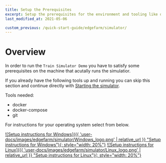 ```yaml
---
title: Setup the Prerequisites
excerpt: Setup the prerequisites for the environment and tooling like docker, docker-compose, git
last_modified_at: 2021-05-06

custom_previous: /quick-start-guide/edgefarm/simulator/
---
```


# Overview

In order to run the `Train Simulator Demo` you have to satisfy some prerequisites on the machine that acutally runs the simulatior.

If you already have the following tools up and running you can skip this section and continue directly with [Starting the simulator](/quick-start-guide/edgefarm/simulator/start-simulator/).

Tools needed:

* docker
* docker-compose
* git

For instructions for your operating system select from below.

[![Setup instructions for Windows]({{ 'user-docs/images/edgefarm/simulator/Windows_logo.png' | relative_url }} "Setup instructions for Windows"){: style="width: 20%"}](/quick-start-guide/edgefarm/simulator/prerequisites/windows/) [![Setup instructions for Linux]({{ 'user-docs/images/edgefarm/simulator/Linux_logo.png' | relative_url }} "Setup instructions for Linux"){: style="width: 20%"}](/quick-start-guide/edgefarm/simulator/prerequisites/linux/) 
